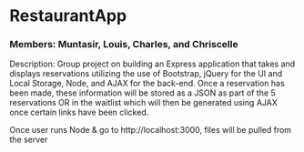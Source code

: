 # RestaurantApp 

### Members: Muntasir, Louis, Charles, and Chriscelle

Description: Group project on building an Express application that takes and displays reservations utilizing the use of Bootstrap, jQuery for the UI and Local Storage, Node, and AJAX for the back-end. Once a reservation has been made, these information will be stored as a JSON as part of the 5 reservations OR in the waitlist which will then be generated using AJAX once certain links have been clicked. 

Once user runs Node & go to http://localhost:3000, files will be pulled from the server